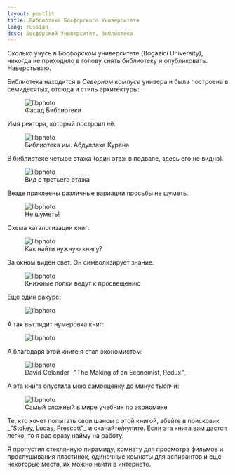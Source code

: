 ```yaml
---
layout: postlit
title: Библиотека Босфорского Университета 
lang: russian 
desc: Босфорский Университет, библиотека
---
```


Сколько учусь в Босфорском университете (Bogazici University), никогда не приходило в голову снять библиотеку и опубликовать. Наверстываю.

Библиотека находится в _Северном кампусе_ универа и была построена в семидесятых, отсюда и стиль архитектуры: 
<figure class="blog">
	<img src="/assets/img/bounlib/lib1.JPG" alt="libphoto">
	<figcaption>Фасад Библиотеки</figcaption>
</figure>
Имя ректора, который построил её.
<figure class="blog">
	<img src="/assets/img/bounlib/lib2.JPG" alt="libphoto">
	<figcaption>Библиотека им. Абдуллаха Курана</figcaption>
</figure>
В библиотеке четыре этажа (один этаж в подвале, здесь его не видно).
<figure class="blog">
	<img src="/assets/img/bounlib/lib3.JPG" alt="libphoto">
	<figcaption>Вид с третьего этажа</figcaption>
</figure>
Везде приклеены различные вариации просьбы не шуметь.
<figure class="blog">
	<img src="/assets/img/bounlib/lib4.JPG" alt="libphoto">
	<figcaption>Не шуметь!</figcaption>
</figure>
Схема каталогизации книг:
<figure class="blog">
	<img src="/assets/img/bounlib/lib5.JPG" alt="libphoto">
	<figcaption>Как найти нужную книгу?</figcaption>
</figure>
За окном виден свет. Он символизирует знание.
<figure class="blog">
	<img src="/assets/img/bounlib/lib6.JPG" alt="libphoto">
	<figcaption>Книжные полки ведут к просвещению</figcaption>
</figure>
Еще один ракурс:
<figure class="blog">
	<img src="/assets/img/bounlib/lib7.JPG" alt="libphoto">
</figure>
А так выглядит нумеровка книг:
<figure class="blog">
	<img src="/assets/img/bounlib/lib8.JPG" alt="libphoto">
</figure>
А благодаря этой книге я стал экономистом:
<figure class="blog">
	<img src="/assets/img/bounlib/colander.JPG" alt="libphoto">
	<figcaption>David Colander _"The Making of an Economist, Redux"_</figcaption>
</figure>
А эта книга опустила мою самооценку до минус тысячи:
<figure class="blog">
	<img src="/assets/img/bounlib/stokey.JPG" alt="libphoto">
	<figcaption>Самый сложный в мире учебник по экономике</figcaption>
</figure>
Те, кто хочет попытать свои шансы с этой книгой, вбейте в поисковик _"Stokey, Lucas, Prescott"_ и скачайте/купите. Если эта книга вам дастся легко, то я вас сразу найму на работу.  

Я пропустил стеклянную пирамиду, комнату для просмотра фильмов и прослушивания пластинок, одиночные комнаты для аспирантов и еще некоторые места, их можно найти в интернете.
